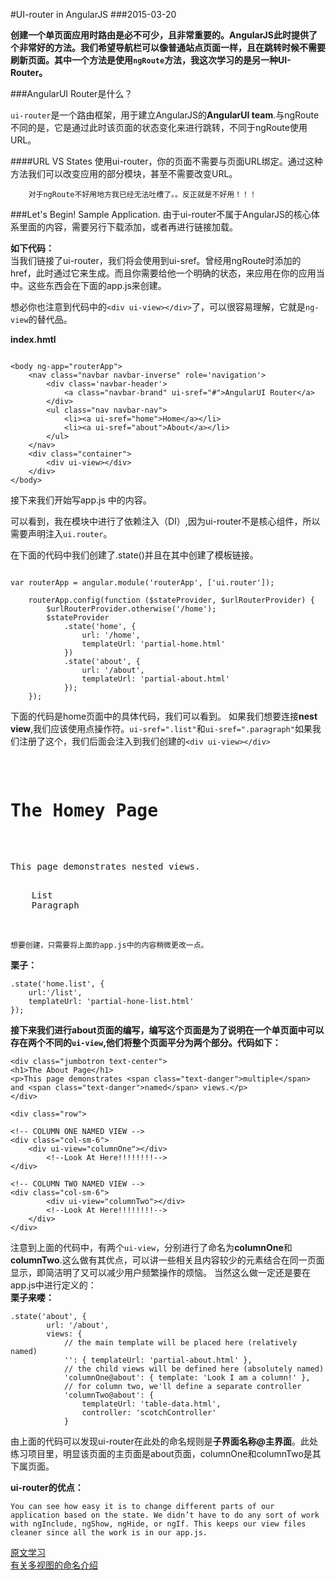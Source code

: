 #UI-router in AngularJS
###2015-03-20

	
**创建一个单页面应用时路由是必不可少，且非常重要的。AngularJS此时提供了个非常好的方法。我们希望导航栏可以像普通站点页面一样，且在跳转时候不需要刷新页面。其中一个方法是使用`ngRoute`方法，我这次学习的是另一种UI-Router。**

###AngularUI Router是什么？
	
`ui-router`是一个路由框架，用于建立AngularJS的<strong>AngularUI team</strong>.与ngRoute不同的是，它是通过此时该页面的状态变化来进行跳转，不同于ngRoute使用URL。

####URL VS States
使用ui-router，你的页面不需要与页面URL绑定。通过这种方法我们可以改变应用的部分模块，甚至不需要改变URL。

		对于ngRoute不好用地方我已经无法吐槽了。。反正就是不好用！！！

###Let's Begin! Sample Application.
	由于ui-router不属于AngularJS的核心体系里面的内容，需要另行下载添加，或者再进行链接加载。

**如下代码：**		
	当我们链接了ui-router，我们将会使用到ui-sref。曾经用ngRoute时添加的href，此时通过它来生成。而且你需要给他一个明确的状态，来应用在你的应用当中。这些东西会在下面的app.js来创建。

想必你也注意到代码中的`<div ui-view></div>`了，可以很容易理解，它就是`ng-view`的替代品。

**index.hmtl**
	
```

<body ng-app="routerApp">
    <nav class="navbar navbar-inverse" role='navigation'>
        <div class='navbar-header'>
            <a class="navbar-brand" ui-sref="#">AngularUI Router</a>
        </div>
        <ul class="nav navbar-nav">
            <li><a ui-sref="home">Home</a></li>
            <li><a ui-sref="about">About</a></li>
        </ul>
    </nav>
    <div class="container">
        <div ui-view></div>
    </div>
</body>

```

接下来我们开始写app.js 中的内容。
	
可以看到，我在模块中进行了依赖注入（DI）,因为ui-router不是核心组件，所以需要声明注入`ui.router`。

在下面的代码中我们创建了.state()并且在其中创建了模板链接。

```

var routerApp = angular.module('routerApp', ['ui.router']);

    routerApp.config(function ($stateProvider, $urlRouterProvider) {
        $urlRouterProvider.otherwise('/home');
        $stateProvider
            .state('home', {
                url: '/home',
                templateUrl: 'partial-home.html'
            })
            .state('about', {
                url: '/about',
                templateUrl: 'partial-about.html'
            });
    });
```			

下面的代码是home页面中的具体代码，我们可以看到。
如果我们想要连接**nest view**,我们应该使用点操作符。`ui-sref=".list"`和`ui-sref=".paragraph"`如果我们注册了这个，我们后面会注入到我们创建的`<div ui-view></div>`

<pre>
<div class="jumbotron text-center">
    <h1>The Homey Page</h1>
    <p>This page demonstrates <span class="text-danger">nested</span> views.</p>  
    <a ui-sref=".list" class="btn btn-primary">List</a>
    <a ui-sref=".paragraph" class="btn btn-danger">Paragraph</a>
</div>
<div ui-view></div>
</pre>

	想要创建，只需要将上面的app.js中的内容稍微更改一点。

**栗子：**		

```
.state('home.list', {		
	url:'/list',		
	templateUrl: 'partial-hone-list.html'	
});

```

**接下来我们进行about页面的编写，编写这个页面是为了说明在一个单页面中可以存在两个不同的`ui-view`,他们将整个页面平分为两个部分。代码如下：**

	<div class="jumbotron text-center">
    <h1>The About Page</h1>
    <p>This page demonstrates <span class="text-danger">multiple</span> and <span class="text-danger">named</span> views.</p>
	</div>
	
	<div class="row">

    <!-- COLUMN ONE NAMED VIEW -->
    <div class="col-sm-6">
        <div ui-view="columnOne"></div>
        	<!--Look At Here!!!!!!!!-->        
    </div>
    
    <!-- COLUMN TWO NAMED VIEW -->
    <div class="col-sm-6">
        	<div ui-view="columnTwo"></div>
        	<!--Look At Here!!!!!!!!-->
    	</div>
	</div>    

注意到上面的代码中，有两个`ui-view`，分别进行了命名为**columnOne**和**columnTwo**.这么做有其优点，可以讲一些相关且内容较少的元素结合在同一页面显示，即简洁明了又可以减少用户频繁操作的烦恼。
当然这么做一定还是要在app.js中进行定义的：		
**栗子来喽：**

```
.state('about', {
        url: '/about',
        views: {
            // the main template will be placed here (relatively named)
            '': { templateUrl: 'partial-about.html' },
            // the child views will be defined here (absolutely named)
            'columnOne@about': { template: 'Look I am a column!' },
            // for column two, we'll define a separate controller 
            'columnTwo@about': { 
                templateUrl: 'table-data.html',
                controller: 'scotchController'
            }
```
由上面的代码可以发现ui-router在此处的命名规则是**子界面名称@主界面**。此处练习项目里，明显该页面的主页面是about页面，columnOne和columnTwo是其下属页面。

**ui-router的优点：**	

	You can see how easy it is to change different parts of our application based on the state. We didn’t have to do any sort of work with ngInclude, ngShow, ngHide, or ngIf. This keeps our view files cleaner since all the work is in our app.js.
	
	
<a href='https://scotch.io/tutorials/angular-routing-using-ui-router'>原文学习</a>		
<a href='https://github.com/angular-ui/ui-router/wiki/Multiple-Named-Views#view-names---relative-vs-absolute-names'>有关多视图的命名介绍</a>